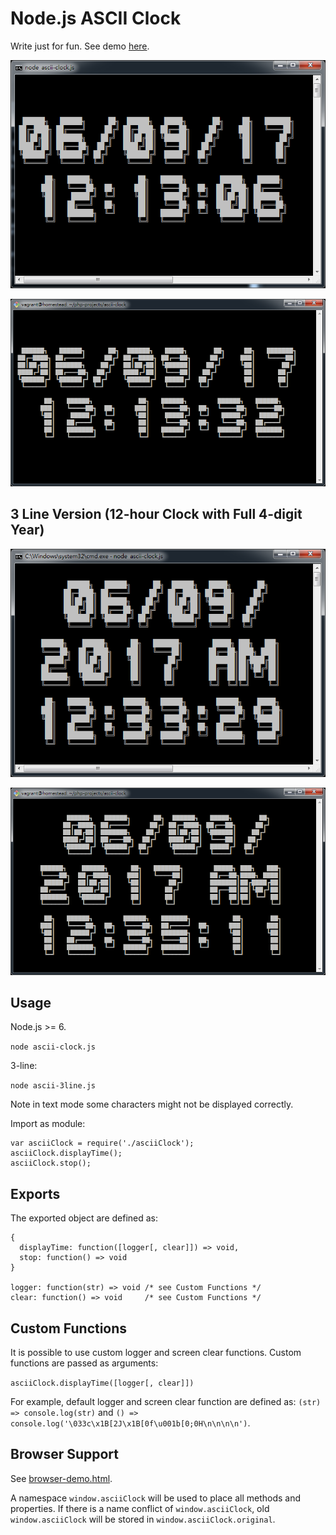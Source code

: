 Node.js ASCII Clock
=================================================

Write just for fun. See demo [here](https://s25g5d4.github.io/ascii-clock/).

![Running in Windows CMD](cmd.png)

![Running in bash](bash.png)

## 3 Line Version (12-hour Clock with Full 4-digit Year)

![Running in Windows CMD](cmd-3line.png)

![Running in bash](bash-3line.png)

## Usage

Node.js >= 6.

`node ascii-clock.js`

3-line:

`node ascii-3line.js`

Note in text mode some characters might not be displayed correctly.

Import as module:

```
var asciiClock = require('./asciiClock');
asciiClock.displayTime();
asciiClock.stop();
```

## Exports

The exported object are defined as:

```
{
  displayTime: function([logger[, clear]]) => void,
  stop: function() => void
}

logger: function(str) => void /* see Custom Functions */
clear: function() => void     /* see Custom Functions */
```

## Custom Functions

It is possible to use custom logger and screen clear functions. Custom
functions are passed as arguments:

`asciiClock.displayTime([logger[, clear]])`

For example, default logger and screen clear function are defined as:
`(str) => console.log(str)` and
`() => console.log('\033c\x1B[2J\x1B[0f\u001b[0;0H\n\n\n\n')`.

## Browser Support

See [browser-demo.html](browser-demo.html).

A namespace `window.asciiClock` will be used to place all methods and
properties. If there is a name conflict of `window.asciiClock`,
old `window.asciiClock` will be stored in `window.asciiClock.original`.
